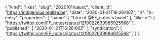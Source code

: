 {
  "kind": "likes",
  "slug": "2020/01/uausc",
  "client_id": "https://indigenous.realize.be",
  "date": "2020-01-21T16:26:00Z",
  "h": "h-entry",
  "properties": {
    "name": [
      "Like of @FF_notes's tweet"
    ],
    "like-of": [
      "https://twitter.com/FF_notes/status/1219022639986925568"
    ],
    "published": [
      "2020-01-21T16:26:00Z"
    ],
    "syndication": [
      "https://twitter.com/FF_notes/status/1219022639986925568"
    ]
  }
}

